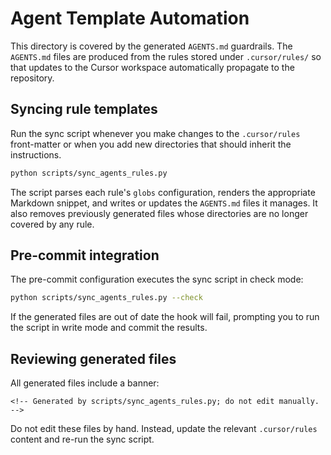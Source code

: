 # Agent Template Automation

This directory is covered by the generated `AGENTS.md` guardrails. The
`AGENTS.md` files are produced from the rules stored under `.cursor/rules/`
so that updates to the Cursor workspace automatically propagate to the
repository.

## Syncing rule templates

Run the sync script whenever you make changes to the `.cursor/rules`
front-matter or when you add new directories that should inherit the
instructions.

```bash
python scripts/sync_agents_rules.py
```

The script parses each rule's `globs` configuration, renders the appropriate
Markdown snippet, and writes or updates the `AGENTS.md` files it manages. It
also removes previously generated files whose directories are no longer
covered by any rule.

## Pre-commit integration

The pre-commit configuration executes the sync script in check mode:

```bash
python scripts/sync_agents_rules.py --check
```

If the generated files are out of date the hook will fail, prompting you to
run the script in write mode and commit the results.

## Reviewing generated files

All generated files include a banner:

```
<!-- Generated by scripts/sync_agents_rules.py; do not edit manually. -->
```

Do not edit these files by hand. Instead, update the relevant `.cursor/rules`
content and re-run the sync script.
